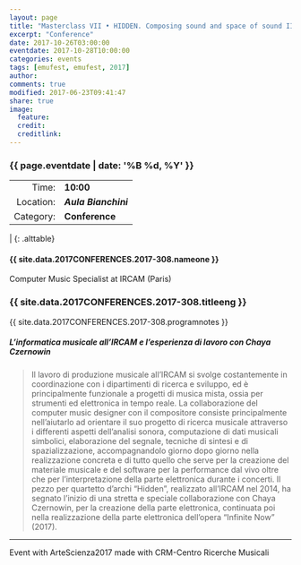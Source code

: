 ```yaml
---
layout: page
title: "Masterclass VII • HIDDEN. Composing sound and space of sound II"
excerpt: "Conference"
date: 2017-10-26T03:00:00
eventdate: 2017-10-28T10:00:00
categories: events
tags: [emufest, emufest, 2017]
author:
comments: true
modified: 2017-06-23T09:41:47
share: true
image:
  feature:
  credit:
  creditlink:
---
```


### {{ page.eventdate | date: '%B %d, %Y' }}

|  |  |
|------------:|:------------|
| Time: | **10:00** |
| Location: | ***Aula Bianchini*** |
| Category: | **Conference** |
|
{: .alttable}

#### {{ site.data.2017CONFERENCES.2017-308.nameone }}
Computer Music Specialist at IRCAM (Paris)

### {{ site.data.2017CONFERENCES.2017-308.titleeng }}

{{ site.data.2017CONFERENCES.2017-308.programnotes }}

##### L’informatica musicale all’IRCAM e l’esperienza di lavoro con Chaya Czernowin

> Il lavoro di produzione musicale all’IRCAM si svolge costantemente in coordinazione con i dipartimenti di ricerca e sviluppo, ed è principalmente funzionale a progetti di musica mista, ossia per strumenti ed elettronica in tempo reale. La collaborazione del computer music designer con il compositore consiste principalmente nell’aiutarlo ad orientare il suo progetto di ricerca musicale attraverso i differenti aspetti dell’analisi sonora, computazione di dati musicali simbolici, elaborazione del segnale, tecniche di sintesi e di spazializzazione, accompagnandolo giorno dopo giorno nella realizzazione concreta e di tutto quello che serve per la creazione del materiale musicale e del software per la performance dal vivo oltre che per l’interpretazione della parte elettronica durante i concerti.
> Il pezzo per quartetto d’archi “Hidden”, realizzato all’IRCAM nel 2014, ha segnato l’inizio di una stretta e speciale collaborazione con Chaya Czernowin, per la creazione della parte elettronica, continuata poi nella realizzazione della parte elettronica dell’opera “Infinite Now” (2017).


---
Event with ArteScienza2017 made with CRM-Centro Ricerche Musicali
